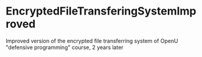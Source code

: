 # EncryptedFileTransferingSystemImproved
Improved version of the encrypted file transferring system of OpenU "defensive programming" course, 2 years later
